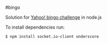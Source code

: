 #bingo

Solution for [Yahoo! bingo challenge](http://yahoobingo.herokuapp.com/) in node.js

To install dependencies run:
  ```
  $ npm install socket.io-client underscore
  ```

